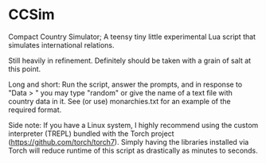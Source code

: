 # CCSim
Compact Country Simulator; A teensy tiny little experimental Lua script that simulates international relations.

Still heavily in refinement. Definitely should be taken with a grain of salt at this point.

Long and short: Run the script, answer the prompts, and in response to "Data > " you may type "random" or give the name of a text file with country data in it. See (or use) monarchies.txt for an example of the required format.

Side note: If you have a Linux system, I highly recommend using the custom interpreter (TREPL) bundled with the Torch project (https://github.com/torch/torch7). Simply having the libraries installed via Torch will reduce runtime of this script as drastically as minutes to seconds.

